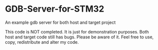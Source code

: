 # GDB-Server-for-STM32
An example gdb server for both host and target project

This code is NOT completed. It is just for demonstration purposes. Both host and target code still has bugs. Please be aware of it.
Feel free to use, copy, redistribute and alter my code.
